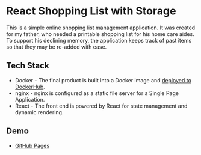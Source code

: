 # React Shopping List with Storage
This is a simple online shopping list management application. It was created for my father, who needed a printable shopping list for
his home care aides. To support his declining memory, the application keeps track of past items so that they may be re-added with ease.

## Tech Stack
* Docker - The final product is built into a Docker image and [deployed to DockerHub](https://hub.docker.com/r/charlesstover/shopping-list/).
* nginx - nginx is configured as a static file server for a Single Page Application.
* React - The front end is powered by React for state management and dynamic rendering.

## Demo
* [GitHub Pages](https://charlesstover.github.io/shopping-list/)
